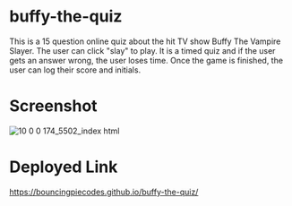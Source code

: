 # buffy-the-quiz
This is a 15 question online quiz about the hit TV show Buffy The Vampire Slayer. The user can click "slay" to play. It is a timed quiz and if the user gets an answer wrong, the user loses time. Once the game is finished, the user can log their score and initials. 

# Screenshot

![10 0 0 174_5502_index html](https://user-images.githubusercontent.com/111668966/193148869-39dc8ced-a47d-4e8b-ba97-39fe23f4ea6a.png)

# Deployed Link
https://bouncingpiecodes.github.io/buffy-the-quiz/
